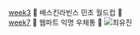 [week3](https://choi-yu-jin-fork-bbxg2jxh6-choichoijin.vercel.app/) 🍦 배스킨라빈스 민초 월드컵 🍦   
[week7](https://choi-yu-jin-fork-week7.vercel.app/) 📮 웹파트 익명 우체통 📮
![최유진](https://user-images.githubusercontent.com/22493971/160269901-e614c8c6-9575-4317-8206-41aa6dc52c4b.png)
